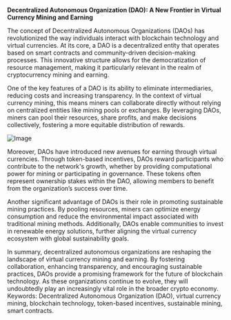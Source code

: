 **Decentralized Autonomous Organization (DAO): A New Frontier in Virtual Currency Mining and Earning**

The concept of Decentralized Autonomous Organizations (DAOs) has revolutionized the way individuals interact with blockchain technology and virtual currencies. At its core, a DAO is a decentralized entity that operates based on smart contracts and community-driven decision-making processes. This innovative structure allows for the democratization of resource management, making it particularly relevant in the realm of cryptocurrency mining and earning.

One of the key features of a DAO is its ability to eliminate intermediaries, reducing costs and increasing transparency. In the context of virtual currency mining, this means miners can collaborate directly without relying on centralized entities like mining pools or exchanges. By leveraging DAOs, miners can pool their resources, share profits, and make decisions collectively, fostering a more equitable distribution of rewards.

![Image](https://github.com/user-attachments/assets/31692037-0104-4703-abd1-696b6a7dd41b)

Moreover, DAOs have introduced new avenues for earning through virtual currencies. Through token-based incentives, DAOs reward participants who contribute to the network's growth, whether by providing computational power for mining or participating in governance. These tokens often represent ownership stakes within the DAO, allowing members to benefit from the organization’s success over time.

Another significant advantage of DAOs is their role in promoting sustainable mining practices. By pooling resources, miners can optimize energy consumption and reduce the environmental impact associated with traditional mining methods. Additionally, DAOs enable communities to invest in renewable energy solutions, further aligning the virtual currency ecosystem with global sustainability goals.

In summary, decentralized autonomous organizations are reshaping the landscape of virtual currency mining and earning. By fostering collaboration, enhancing transparency, and encouraging sustainable practices, DAOs provide a promising framework for the future of blockchain technology. As these organizations continue to evolve, they will undoubtedly play an increasingly vital role in the broader crypto economy. Keywords: Decentralized Autonomous Organization (DAO), virtual currency mining, blockchain technology, token-based incentives, sustainable mining, smart contracts.